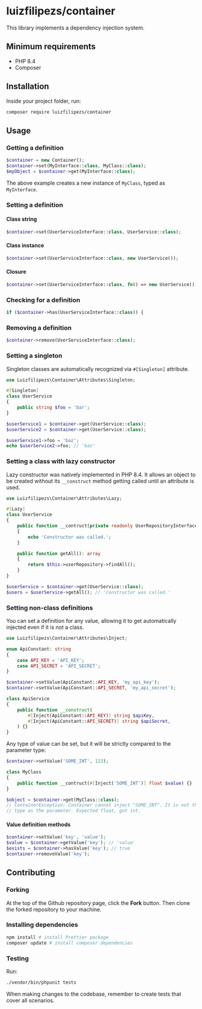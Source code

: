 # luizfilipezs/container

This library implements a dependency injection system.

## Minimum requirements

- PHP 8.4
- Composer

## Installation

Inside your project folder, run:

```bash
composer require luizfilipezs/container
```

## Usage

### Getting a definition

```php
$container = new Container();
$container->set(MyInterface::class, MyClass::class);
$myObject = $container->get(MyInterface::class);
```

The above example creates a new instance of `MyClass`, typed as `MyInterface`.

### Setting a definition

#### Class string

```php
$container->set(UserServiceInterface::class, UserService::class);
```

#### Class instance

```php
$container->set(UserServiceInterface::class, new UserService());
```

#### Closure

```php
$container->set(UserServiceInterface::class, fn() => new UserService());
```

### Checking for a definition

```php
if ($container->has(UserServiceInterface::class)) {
```

### Removing a definition

```php
$container->remove(UserServiceInterface::class);
```

### Setting a singleton

Singleton classes are automatically recognized via `#[Singleton]` attribute.

```php
use Luizfilipezs\Container\Attributes\Singleton;

#[Singleton]
class UserService
{
    public string $foo = 'bar';
}

$userService1 = $container->get(UserService::class);
$userService2 = $container->get(UserService::class);

$userService1->foo = 'baz';
echo $userService2->foo; // 'baz'
```

### Setting a class with lazy constructor

Lazy constructor was natively implemented in PHP 8.4. It allows an object to be created without its `__construct` method getting called until
an attribute is used.

```php
use Luizfilipezs\Container\Attributes\Lazy;

#[Lazy]
class UserService
{
    public function __contruct(private readonly UserRepositoryInterface $userRepository)
    {
        echo 'Constructor was called.';
    }

    public function getAll(): array
    {
        return $this->userRepository->findAll();
    }
}

$userService = $container->get(UserService::class);
$users = $userService->getAll(); // 'Constructor was called.'
```

### Setting non-class definitions

You can set a definition for any value, allowing it to get automatically injected even if it is not a class.

```php
use Luizfilipezs\Container\Attributes\Inject;

enum ApiConstant: string
{
    case API_KEY = 'API_KEY';
    case API_SECRET = 'API_SECRET';
}

$container->setValue(ApiConstant::API_KEY, 'my_api_key');
$container->setValue(ApiConstant::API_SECRET, 'my_api_secret');

class ApiService
{
    public function __construct(
        #[Inject(ApiConstant::API_KEY)] string $apiKey,
        #[Inject(ApiConstant::API_SECRET)] string $apiSecret,
    ) {}
}
```

Any type of value can be set, but it will be strictly compared to the parameter type:

```php
$container->setValue('SOME_INT', 123);

class MyClass
{
    public function __contruct(#[Inject('SOME_INT')] float $value) {}
}

$object = $container->get(MyClass::class);
// ContainerException: Container cannot inject "SOME_INT". It is not the same
// type as the parameter. Expected float, got int.
```

#### Value definition methods

```php
$container->setValue('key', 'value');
$value = $container->getValue('key'); // 'value'
$exists = $container->hasValue('key'); // true
$container->removeValue('key');
```

## Contributing

### Forking

At the top of the Github repository page, click the **Fork** button. Then clone the forked repository to your machine.

### Installing dependencies

```bash
npm install # install Prettier package
composer update # install composer dependencies
```

### Testing

Run:

```bash
./vendor/bin/phpunit tests
```

When making changes to the codebase, remember to create tests that cover all scenarios.
